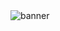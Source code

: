 <picture>
  <source media="(prefers-color-scheme: dark)" srcset="https://raw.githubusercontent.com/deep-sea-tactics/branding/main/full-logo-light.png">
  <img alt="banner" src="https://raw.githubusercontent.com/deep-sea-tactics/branding/main/full-logo.png">
</picture>
